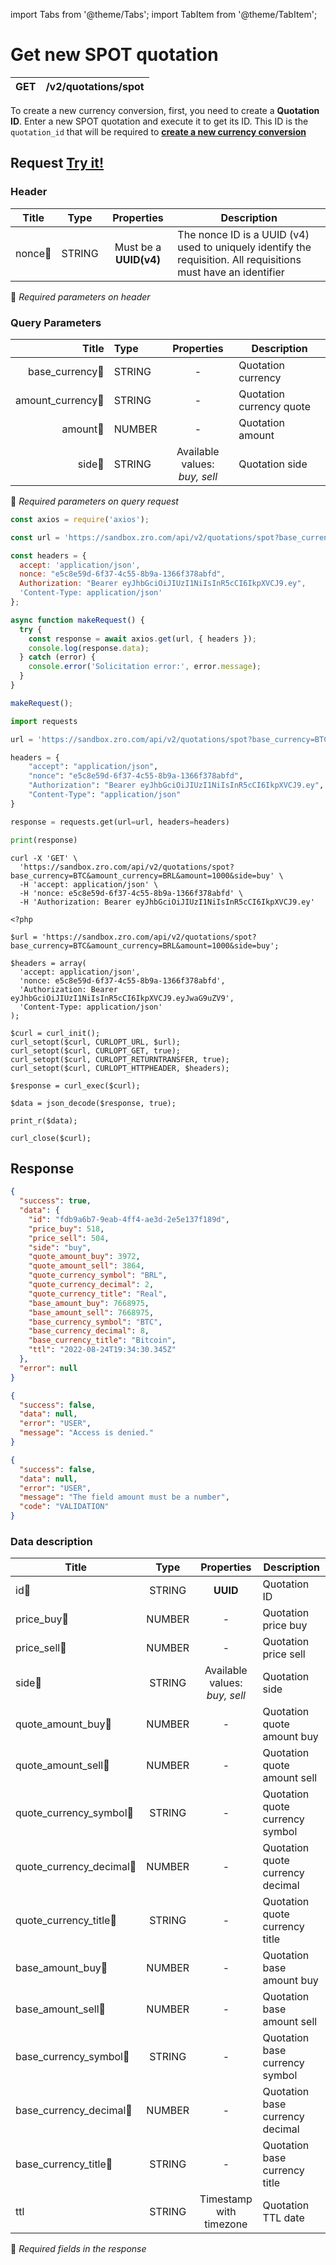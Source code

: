 import Tabs from '@theme/Tabs';
import TabItem from '@theme/TabItem';

# Get new SPOT quotation

| GET      | /v2/quotations/spot |
| ---------| ------------------- |

To create a new currency conversion, first, you need to create a **Quotation ID**. Enter a new SPOT quotation and execute it to get its ID. This ID is the `quotation_id` that will be required to **[create a new currency conversion](../conversion/create-new-conversion.md)**




## Request <a href="https://sandbox.zro.com/api/api/" class="try-btn">Try it!</a>

### Header

| Title                      | Type       | Properties                       | Description |
| ---------------------------| :---------:|:-------------------------------: |----------------------------------------------------------------------------------------------------------------|
| nonce:small_orange_diamond:| STRING     | Must be a **UUID(v4)**           | The nonce ID is a UUID (v4) used to uniquely identify the requisition. All requisitions must have an identifier|
:small_orange_diamond: *Required parameters on header*

### Query Parameters

| Title                                 | Type       | Properties                          |Description              |
| -------------------------------------:|:-----------|:-----------------------------------:|------------------------ |
| base_currency:small_orange_diamond:   | STRING     | -                                   | Quotation currency      |
| amount_currency:small_orange_diamond: | STRING     | -                                   | Quotation currency quote|
| amount:small_orange_diamond:          | NUMBER     | -                                   | Quotation amount        |
| side:small_orange_diamond:            | STRING     | Available values:<br/> *buy, sell*  | Quotation side          |
:small_orange_diamond: *Required parameters on query request*


<Tabs>
<TabItem value="js" label="NodeJS">

```js title=Axios
const axios = require('axios');

const url = 'https://sandbox.zro.com/api/v2/quotations/spot?base_currency=BTC&amount_currency=BRL&amount=1000&side=buy';

const headers = {
  accept: 'application/json',
  nonce: "e5c8e59d-6f37-4c55-8b9a-1366f378abfd",
  Authorization: "Bearer eyJhbGciOiJIUzI1NiIsInR5cCI6IkpXVCJ9.ey",
  'Content-Type: application/json'
};

async function makeRequest() {
  try {
    const response = await axios.get(url, { headers });
    console.log(response.data);
  } catch (error) {
    console.error('Solicitation error:', error.message);
  }
}

makeRequest();
```
</TabItem>
<TabItem value="py" label="Python">

```python title=Requests
import requests

url = 'https://sandbox.zro.com/api/v2/quotations/spot?base_currency=BTC&amount_currency=BRL&amount=1000&side=buy'

headers = {
    "accept": "application/json",
    "nonce": "e5c8e59d-6f37-4c55-8b9a-1366f378abfd",
    "Authorization": "Bearer eyJhbGciOiJIUzI1NiIsInR5cCI6IkpXVCJ9.ey",
    "Content-Type": "application/json"
}

response = requests.get(url=url, headers=headers)

print(response)
```
</TabItem>
<TabItem value="shell" label="Shell">

```shell title=CURL
curl -X 'GET' \
  'https://sandbox.zro.com/api/v2/quotations/spot?base_currency=BTC&amount_currency=BRL&amount=1000&side=buy' \
  -H 'accept: application/json' \
  -H 'nonce: e5c8e59d-6f37-4c55-8b9a-1366f378abfd' \
  -H 'Authorization: Bearer eyJhbGciOiJIUzI1NiIsInR5cCI6IkpXVCJ9.ey'
```
</TabItem>
<TabItem value="php" label="PHP">

```shell title=CURL
<?php

$url = 'https://sandbox.zro.com/api/v2/quotations/spot?base_currency=BTC&amount_currency=BRL&amount=1000&side=buy';

$headers = array(
  'accept: application/json',
  'nonce: e5c8e59d-6f37-4c55-8b9a-1366f378abfd',
  'Authorization: Bearer eyJhbGciOiJIUzI1NiIsInR5cCI6IkpXVCJ9.eyJwaG9uZV9',
  'Content-Type: application/json'
);

$curl = curl_init();
curl_setopt($curl, CURLOPT_URL, $url);
curl_setopt($curl, CURLOPT_GET, true);
curl_setopt($curl, CURLOPT_RETURNTRANSFER, true);
curl_setopt($curl, CURLOPT_HTTPHEADER, $headers);

$response = curl_exec($curl);

$data = json_decode($response, true);

print_r($data);

curl_close($curl);
```
</TabItem>
</Tabs>

## Response


<Tabs>
<TabItem value="200" label="200">

```json  title=/v2/quotations/spot
{
  "success": true,
  "data": {
    "id": "fdb9a6b7-9eab-4ff4-ae3d-2e5e137f189d",
    "price_buy": 518,
    "price_sell": 504,
    "side": "buy",
    "quote_amount_buy": 3972,
    "quote_amount_sell": 3864,
    "quote_currency_symbol": "BRL",
    "quote_currency_decimal": 2,
    "quote_currency_title": "Real",
    "base_amount_buy": 7668975,
    "base_amount_sell": 7668975,
    "base_currency_symbol": "BTC",
    "base_currency_decimal": 8,
    "base_currency_title": "Bitcoin",
    "ttl": "2022-08-24T19:34:30.345Z"
  },
  "error": null
}
```
</TabItem>
<TabItem value="401" label="401">

```json  title=/v2/quotations/spot
{
  "success": false,
  "data": null,
  "error": "USER",
  "message": "Access is denied."
}
```
</TabItem>
<TabItem value="422" label="422">

```json  title=/v2/quotations/spot
{
  "success": false,
  "data": null,
  "error": "USER",
  "message": "The field amount must be a number",
  "code": "VALIDATION"
}
```
</TabItem>
</Tabs>

### Data description

| Title                                         | Type   |Properties                          | Description                     |
| --------------------------------------------  |:------:|:----------------------------------:|---------------------------------|
| id:small_orange_diamond:                      | STRING |**UUID**                            | Quotation ID                    |
| price_buy:small_orange_diamond:               | NUMBER |-                                   | Quotation price buy             |
| price_sell:small_orange_diamond:              | NUMBER |-                                   | Quotation price sell            |
| side:small_orange_diamond:                    | STRING |Available values: <br/>*buy, sell*  | Quotation side                  |
| quote_amount_buy:small_orange_diamond:        | NUMBER |-                                   | Quotation quote amount buy      |
| quote_amount_sell:small_orange_diamond:       | NUMBER |-                                   | Quotation quote amount sell     |
| quote_currency_symbol:small_orange_diamond:   | STRING |-                                   | Quotation quote currency symbol |
| quote_currency_decimal:small_orange_diamond:  | NUMBER |-                                   | Quotation quote currency decimal|
| quote_currency_title:small_orange_diamond:    | STRING |-                                   | Quotation quote currency title  |
| base_amount_buy:small_orange_diamond:         | NUMBER |-                                   | Quotation base amount buy       |
| base_amount_sell:small_orange_diamond:        | NUMBER |-                                   | Quotation base amount sell      |
| base_currency_symbol:small_orange_diamond:    | STRING |-                                   | Quotation base currency symbol  |
| base_currency_decimal:small_orange_diamond:   | NUMBER |-                                   | Quotation base currency decimal |
| base_currency_title:small_orange_diamond:     | STRING |-                                   | Quotation base currency title   |
| ttl                                           | STRING |Timestamp with timezone             | Quotation TTL date              |
:small_orange_diamond: *Required fields in the response*

